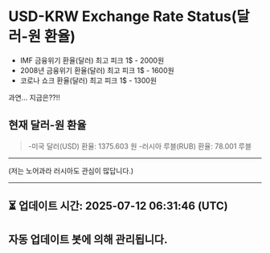 


# USD-KRW Exchange Rate Status(달러-원 환율)

* IMF 금융위기 환율(달러) 최고 피크 1$ - 2000원
* 2008년 금융위기 환율(달러) 최고 피크 1$ - 1600원
* 코로나 쇼크 환율(달러) 최고 피크 1$ - 1300원



과연... 지금은??!!


## 현재 달러-원 환율
> -미국 달러(USD) 환율: 1375.603 원 
-러시아 루블(RUB) 환율: 78.001 루블


---
(저는 노어과라 러시아도 관심이 많답니다.)

---

⏳ 업데이트 시간: 2025-07-12 06:31:46 (UTC)
---
자동 업데이트 봇에 의해 관리됩니다.
---
